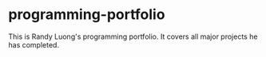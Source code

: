 # programming-portfolio
This is Randy Luong's programming portfolio. It covers all major projects he has completed.
